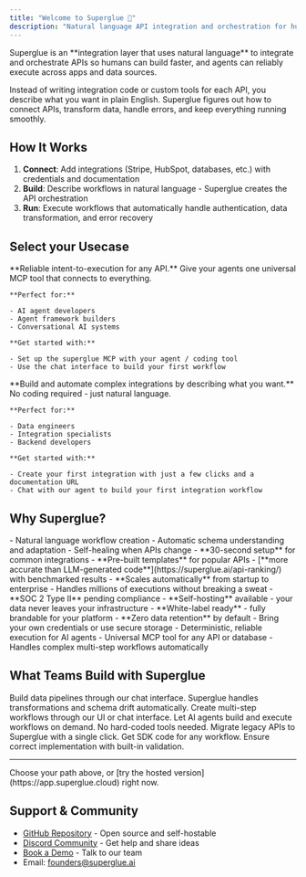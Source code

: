 ```yaml
---
title: "Welcome to Superglue 🔗"
description: "Natural language API integration and orchestration for humans and agents"
---
```


<Card title="What is Superglue?" icon="lightbulb" iconType="duotone">
  Superglue is an **integration layer that uses natural language** to integrate and orchestrate APIs so
  humans can build faster, and agents can reliably execute across apps and data
  sources.
</Card>

Instead of writing integration code or custom tools for each API, you describe what you want in plain English. Superglue figures out how to connect APIs, transform data, handle errors, and keep everything running smoothly.

## How It Works

1. **Connect**: Add integrations (Stripe, HubSpot, databases, etc.) with credentials and documentation
2. **Build**: Describe workflows in natural language - Superglue creates the API orchestration
3. **Run**: Execute workflows that automatically handle authentication, data transformation, and error recovery

## Select your Usecase

<CardGroup cols={2}>
  <Card title="For Agent & AI App Builders" icon="robot" href="/agent-builders/quickstart">
    **Reliable intent-to-execution for any API.** Give your agents one universal MCP tool that connects to everything.

    **Perfect for:**

    - AI agent developers
    - Agent framework builders
    - Conversational AI systems

    **Get started with:**

    - Set up the superglue MCP with your agent / coding tool
    - Use the chat interface to build your first workflow
  </Card>
  <Card title="For Data & Integration Engineers" icon="code" href="/data-engineers/quickstart">
    **Build and automate complex integrations by describing what you want.** No coding required - just natural language.

    **Perfect for:**

    - Data engineers
    - Integration specialists
    - Backend developers

    **Get started with:**

    - Create your first integration with just a few clicks and a documentation URL
    - Chat with our agent to build your first integration workflow
  </Card>
</CardGroup>

## Why Superglue?

<AccordionGroup>
  <Accordion title="AI-Native Integration" icon="brain">
    - Natural language workflow creation - Automatic schema understanding and
      adaptation - Self-healing when APIs change
  </Accordion>
  <Accordion title="Built for Speed" icon="bolt">
    - **30-second setup** for common integrations
    - **Pre-built templates** for popular APIs
    - [**more accurate than LLM-generated code**](https://superglue.ai/api-ranking/) with benchmarked results
    - **Scales automatically** from startup to enterprise
    - Handles millions of executions without breaking a sweat
  </Accordion>
  <Accordion title="Enterprise Ready" icon="shield">
    - **SOC 2 Type II** pending compliance
    - **Self-hosting** available - your data never leaves your infrastructure
    - **White-label ready** - fully brandable for your platform
    - **Zero data retention** by default
    - Bring your own credentials or use secure storage
  </Accordion>
  <Accordion title="Agent Optimized" icon="robot">
    - Deterministic, reliable execution for AI agents - Universal MCP tool for
      any API or database - Handles complex multi-step workflows automatically
  </Accordion>
</AccordionGroup>

## What Teams Build with Superglue

<CardGroup cols={5}>
  <Card title="Automate ETL" icon="database">
    Build data pipelines through our chat interface. Superglue handles transformations and schema drift automatically.
  </Card>
  <Card title="Generate Workflows" icon="workflow">
    Create multi-step workflows through our UI or chat interface.
  </Card>
  <Card title="Tools for Agents" icon="robot">
    Let AI agents build and execute workflows on demand. No hard-coded tools needed.
  </Card>
  <Card title="Migrate Legacy APIs" icon="code">
    Migrate legacy APIs to Superglue with a single click.
  </Card>
  <Card title="Integrate APIs" icon="code">
    Get SDK code for any workflow. Ensure correct implementation with built-in validation.
  </Card>
</CardGroup>

---

<Card title="Ready to get started?" icon="rocket">
  Choose your path above, or [try the hosted
  version](https://app.superglue.cloud) right now.
</Card>

## Support & Community

- [GitHub Repository](https://github.com/superglue-ai/superglue) - Open source and self-hostable
- [Discord Community](https://discord.gg/vUKnuhHtfW) - Get help and share ideas
- [Book a Demo](https://cal.com/superglue/superglue-demo) - Talk to our team
- Email: [founders@superglue.ai](mailto:stefan@superglue.cloud)